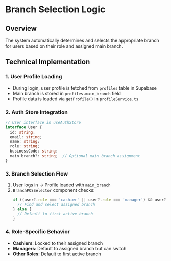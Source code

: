 # Branch Selection Logic

## Overview
The system automatically determines and selects the appropriate branch for users based on their role and assigned main branch.

## Technical Implementation

### 1. User Profile Loading
- During login, user profile is fetched from `profiles` table in Supabase
- Main branch is stored in `profiles.main_branch` field
- Profile data is loaded via `getProfile()` in `profileService.ts`

### 2. Auth Store Integration
```typescript
// User interface in useAuthStore
interface User {
  id: string;
  email: string;
  name: string;
  role: string;
  businessCode: string;
  main_branch?: string;  // Optional main branch assignment
}
```

### 3. Branch Selection Flow
1. User logs in → Profile loaded with `main_branch`
2. `BranchPOSSelector` component checks:
   ```typescript
   if ((user?.role === 'cashier' || user?.role === 'manager') && user?.main_branch) {
     // Find and select assigned branch
   } else {
     // Default to first active branch
   }
   ```

### 4. Role-Specific Behavior
- **Cashiers**: Locked to their assigned branch
- **Managers**: Default to assigned branch but can switch
- **Other Roles**: Default to first active branch
